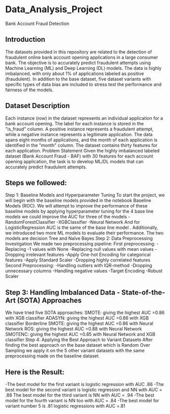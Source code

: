 # Data_Analysis_Project

Bank Account Fraud Detection
## Introduction
The datasets provided in this repository are related to the detection of fraudulent online bank account
opening applications in a large consumer bank. The objective is to accurately predict fraudulent
attempts using Machine Learning (ML) and Deep Learning (DL) models. The data is highly imbalanced,
with only about 1% of applications labeled as positive (fraudulent). In addition to the base dataset, five
dataset variants with specific types of data bias are included to stress test the performance and fairness
of the models.

## Dataset Description
Each instance (row) in the dataset represents an individual application for a bank account opening. The
label for each instance is stored in the "is_fraud" column. A positive instance represents a fraudulent
attempt, while a negative instance represents a legitimate application. The data spans eight months of
applications, and the month of each application is identified in the "month" column. The dataset
contains thirty features for each application.
Problem Statement
Given the highly imbalanced labeled dataset (Bank Account Fraud - BAF) with 30 features for each
account opening application, the task is to develop ML/DL models that can accurately predict fraudulent
attempts.

## Steps we followed:
Step 1: Baseline Models and Hyperparameter Tuning
To start the project, we will begin with the baseline models provided in the notebook Baseline Models
(ROC). We will attempt to improve the performance of these baseline models by applying
hyperparameter tuning for the 4 base line models we could improve the AUC for three of the models
-RandomForestClassifier
-XGBClassifier
-Neural Network
And for LogisticRegression AUC is the same of the base line model
. Additionally, we introduced two more ML models to evaluate their performance.
The two models are decision Tree and Naïve Bayes
Step 2: Data Preprocessing Investigation
We made two preprocessing pipeline:
First preprocessing:
-Replacing -1 values with None
-Replacing null values with mean values
-Dropping irrelevant features
-Apply One-hot Encoding for categorical features
-Apply Standard Scaler
-Dropping highly correlated features
Second Preprocessing:
-Handling outliers with IQR-method
-Dropping unnecessary columns
-Handling negative values
-Target Encoding
-Robust Scaler
## Step 3: Handling Imbalanced Data - State-of-the-Art (SOTA) Approaches
We have tried five SOTA approaches:
SMOTE: giving the highest AUC =0.86 with XGB classifier
ADASYN: giving the highest AUC =0.86 with XGB classifier
Borderline SMOTE: giving the highest AUC =0.86 with Neural Network
ROS: giving the highest AUC =0.88 with Neural Network
SMOTENC: giving the highest AUC =0.85 with Neural Network and XGB classifier
Step 4: Applying the Best Approach to Variant Datasets
After finding the best approach on the base dataset which is Random Over Sampling we apply it on the 5
other variant datasets with the same preprocessing made on the baseline dataset.

## Here is the Result:

-The best model for the first variant is logistic regression with AUC .86
-The best model for the second variant is logistic regression and NN with AUC = .88
The best model for the third variant is NN with AUC = .94
-The best model for the fourth variant is NN too with AUC = .84
-The best model for variant number 5 is .81 logistic regressions with AUC =.81
